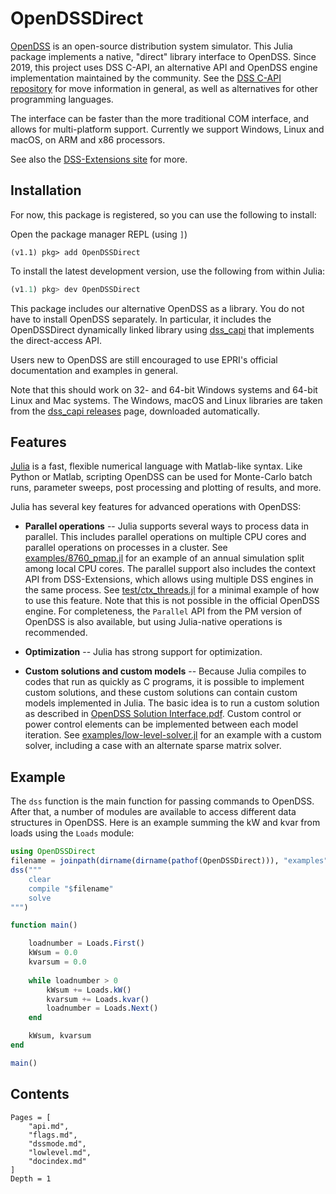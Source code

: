 # OpenDSSDirect

[OpenDSS](http://smartgrid.epri.com/SimulationTool.aspx) is an open-source
distribution system simulator. This Julia package implements a native, "direct" library
interface to OpenDSS. Since 2019, this project uses DSS C-API, an alternative API and OpenDSS engine
implementation maintained by the community. See the [DSS C-API repository](https://github.com/dss-extensions/dss_capi/)
for move information in general, as well as alternatives for other programming languages.

The interface can be faster than the more traditional COM interface, and allows for multi-platform
support. Currently we support Windows, Linux and macOS, on ARM and x86 processors.

See also the [DSS-Extensions site](https://dss-extensions.org/) for more.

## Installation

For now, this package is registered, so you can use the following to install:

Open the package manager REPL (using `]`)

```
(v1.1) pkg> add OpenDSSDirect
```

To install the latest development version, use the following from within Julia:

```julia
(v1.1) pkg> dev OpenDSSDirect
```

This package includes our alternative OpenDSS as a library. You do not have to install OpenDSS
separately. In particular, it includes the OpenDSSDirect dynamically linked
library using [dss_capi](https://github.com/dss-extensions/dss_capi) that implements the direct-access API.

Users new to OpenDSS are still encouraged to use EPRI's official documentation and examples in general.

Note that this should work on 32- and 64-bit Windows systems and 64-bit Linux
and Mac systems. The Windows, macOS and Linux libraries are taken from the
[dss_capi releases](https://github.com/dss-extensions/dss_capi/releases) page, downloaded automatically.

## Features

[Julia](http://julialang.org/) is a fast, flexible numerical language with
Matlab-like syntax. Like Python or Matlab, scripting OpenDSS can be used for
Monte-Carlo batch runs, parameter sweeps, post processing and plotting of
results, and more.

Julia has several key features for advanced operations with OpenDSS:

* **Parallel operations** -- Julia supports several ways to process data in
  parallel. This includes parallel operations on multiple CPU cores and
  parallel operations on processes in a cluster. See
  [examples/8760_pmap.jl](https://github.com/dss-extensions/OpenDSSDirect.jl/blob/master/examples/8760_pmap.jl)
  for an example of an annual simulation split among local CPU cores. The
  parallel support also includes the context API from DSS-Extensions, which
  allows using multiple DSS engines in the same process. See
  [test/ctx_threads.jl](https://github.com/dss-extensions/OpenDSSDirect.jl/blob/master/test/ctx_threads.jl)
  for a minimal example of how to use this feature. Note that this is not possible in the official OpenDSS engine.
  For completeness, the `Parallel` API from the PM version of OpenDSS is also available, but using
  Julia-native operations is recommended.

* **Optimization** -- Julia has strong support for optimization.

* **Custom solutions and custom models** -- Because Julia compiles to codes
  that run as quickly as C programs, it is possible to implement custom
  solutions, and these custom solutions can contain custom models implemented
  in Julia. The basic idea is to run a custom solution as described in
  [OpenDSS Solution Interface.pdf](http://svn.code.sf.net/p/electricdss/code/trunk/Distrib/Doc/OpenDSS%20Solution%20Interface.pdf).
  Custom control or power control elements can be implemented between each
  model iteration. See
  [examples/low-level-solver.jl](https://github.com/dss-extensions/OpenDSSDirect.jl/blob/master/examples/low-level-solver.jl)
  for an example with a custom solver, including a case with an alternate sparse
  matrix solver.

## Example

The `dss` function is the main function for passing commands to OpenDSS.
After that, a number of modules are available to access different data structures
in OpenDSS. Here is an example summing the kW and kvar from loads using the
`Loads` module:

```julia
using OpenDSSDirect
filename = joinpath(dirname(dirname(pathof(OpenDSSDirect))), "examples", "8500-Node", "Master.dss")
dss("""
    clear
    compile "$filename"
    solve
""")

function main()

    loadnumber = Loads.First()
    kWsum = 0.0
    kvarsum = 0.0
    
    while loadnumber > 0
        kWsum += Loads.kW()
        kvarsum += Loads.kvar()
        loadnumber = Loads.Next()
    end

    kWsum, kvarsum
end

main()
```


## Contents

```@contents
Pages = [
    "api.md",
    "flags.md",
    "dssmode.md",
    "lowlevel.md",
    "docindex.md"
]
Depth = 1
```
